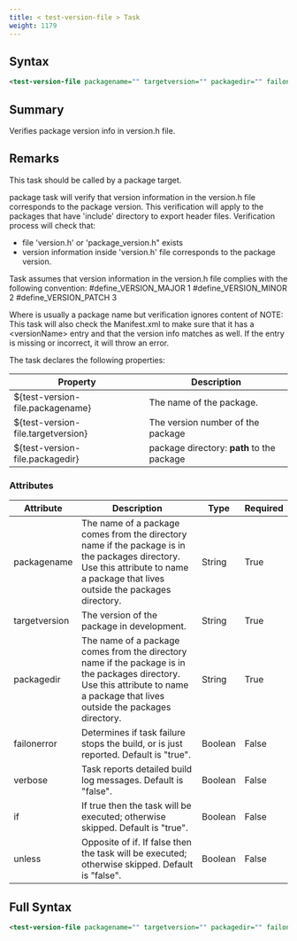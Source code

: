 ```yaml
---
title: < test-version-file > Task
weight: 1179
---
```

## Syntax
```xml
<test-version-file packagename="" targetversion="" packagedir="" failonerror="" verbose="" if="" unless="" />
```
## Summary ##
Verifies package version info in version.h file.

## Remarks ##
This task should be called by a package target.

package task will verify that version information in the version.h file corresponds to the package version.
This verification will apply to the packages that have &#39;include&#39; directory to export header files.
Verification process will check that:
* file &#39;version.h&#39; or &#39;package_version.h&quot; exists
* version information inside &#39;version.h&#39; file corresponds to the package version.
            
Task assumes  that version information in the version.h file complies with the following convention:
#define_VERSION_MAJOR   1
#define_VERSION_MINOR   2
#define_VERSION_PATCH   3
            
Where is usually a package name but verification ignores content of NOTE: This task will also check the Manifest.xml to make sure that it has a &lt;versionName&gt; entry and that
the version info matches as well.  If the entry is missing or incorrect, it will throw an error.

The task declares the following properties:

Property |Description |
--- |--- |
| ${test-version-file.packagename} | The name of the package. | 
| ${test-version-file.targetversion} | The version number of the package | 
| ${test-version-file.packagedir} | package directory: **path** to the package | 




### Attributes
| Attribute | Description | Type | Required |
| --------- | ----------- | ---- | -------- |
| packagename | The name of a package comes from the directory name if the package is in the packages directory.  Use this attribute to name a package that lives outside the packages directory. | String | True |
| targetversion | The version of the package in development. | String | True |
| packagedir | The name of a package comes from the directory name if the package is in the packages directory.  Use this attribute to name a package that lives outside the packages directory. | String | True |
| failonerror | Determines if task failure stops the build, or is just reported. Default is &quot;true&quot;. | Boolean | False |
| verbose | Task reports detailed build log messages.  Default is &quot;false&quot;. | Boolean | False |
| if | If true then the task will be executed; otherwise skipped. Default is &quot;true&quot;. | Boolean | False |
| unless | Opposite of if.  If false then the task will be executed; otherwise skipped. Default is &quot;false&quot;. | Boolean | False |

## Full Syntax
```xml
<test-version-file packagename="" targetversion="" packagedir="" failonerror="" verbose="" if="" unless="" />
```
